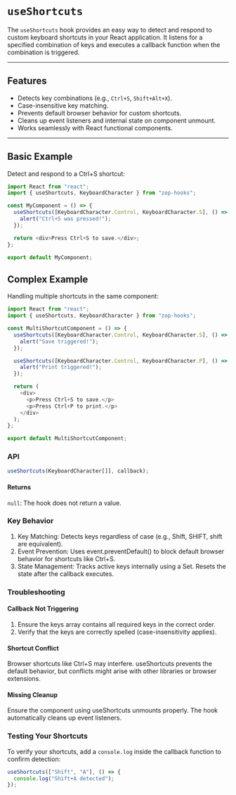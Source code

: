 # `useShortcuts`

The `useShortcuts` hook provides an easy way to detect and respond to custom keyboard shortcuts in your React application. It listens for a specified combination of keys and executes a callback function when the combination is triggered.

---

## Features

- Detects key combinations (e.g., `Ctrl+S`, `Shift+Alt+X`).
- Case-insensitive key matching.
- Prevents default browser behavior for custom shortcuts.
- Cleans up event listeners and internal state on component unmount.
- Works seamlessly with React functional components.

---

## Basic Example

Detect and respond to a Ctrl+S shortcut:

```typescript
import React from "react";
import { useShortcuts, KeyboardCharacter } from "zop-hooks";

const MyComponent = () => {
  useShortcuts([KeyboardCharacter.Control, KeyboardCharacter.S], () => {
    alert("Ctrl+S was pressed!");
  });

  return <div>Press Ctrl+S to save.</div>;
};

export default MyComponent;
```

## Complex Example

Handling multiple shortcuts in the same component:

```typescript
import React from "react";
import { useShortcuts, KeyboardCharacter } from "zop-hooks";

const MultiShortcutComponent = () => {
  useShortcuts([KeyboardCharacter.Control, KeyboardCharacter.S], () => {
    alert("Save triggered!");
  });

  useShortcuts([KeyboardCharacter.Control, KeyboardCharacter.P], () => {
    alert("Print triggered!");
  });

  return (
    <div>
      <p>Press Ctrl+S to save.</p>
      <p>Press Ctrl+P to print.</p>
    </div>
  );
};

export default MultiShortcutComponent;
```

### API

```typescript
useShortcuts(KeyboardCharacter[]], callback);
```

#### Returns

`null`: The hook does not return a value.

### Key Behavior

1. Key Matching: Detects keys regardless of case (e.g., Shift, SHIFT, shift are equivalent).
2. Event Prevention: Uses event.preventDefault() to block default browser behavior for shortcuts like Ctrl+S.
3. State Management: Tracks active keys internally using a Set. Resets the state after the callback executes.

### Troubleshooting

#### Callback Not Triggering

1. Ensure the keys array contains all required keys in the correct order.
2. Verify that the keys are correctly spelled (case-insensitivity applies).

#### Shortcut Conflict

Browser shortcuts like Ctrl+S may interfere. useShortcuts prevents the default behavior, but conflicts might arise with other libraries or browser extensions.

#### Missing Cleanup

Ensure the component using useShortcuts unmounts properly. The hook automatically cleans up event listeners.

### Testing Your Shortcuts

To verify your shortcuts, add a `console.log` inside the callback function to confirm detection:

```typescript
useShortcuts(["Shift", "A"], () => {
  console.log("Shift+A detected");
});
```
